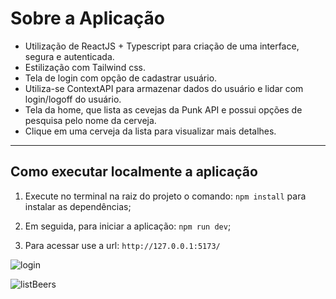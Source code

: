 # Sobre a Aplicação

- Utilização de ReactJS + Typescript para criação de uma interface, segura e autenticada.
- Estilização com Tailwind css.
- Tela de login com opção de cadastrar usuário.
- Utiliza-se ContextAPI para armazenar dados do usuário e lidar com login/logoff do usuário.
- Tela da home, que lista as cevejas da Punk API e possui opções de pesquisa pelo nome da cerveja.
- Clique em uma cerveja da lista para visualizar mais detalhes.

________________________

## Como executar localmente a aplicação

1.  Execute no terminal na raiz do projeto o comando: `npm install` para instalar as dependências;

2.  Em seguida, para iniciar a aplicação: `npm run dev`;

3. Para acessar use a url: `http://127.0.0.1:5173/`

![login](https://github.com/bruno-corral/react-beer/assets/30707330/f1260424-fb7b-45a0-99b9-124c3814ee31)

![listBeers](https://github.com/bruno-corral/react-beer/assets/30707330/c3c64e3a-d364-47f5-a97d-fef0f5513cca)
